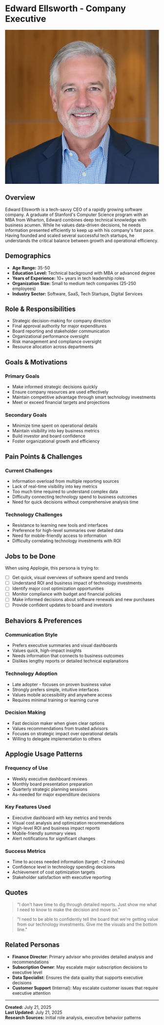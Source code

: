 # Edward Ellsworth - Company Executive

![Edward Ellsworth](../assets/avatars/edward-ellsworth.jpg)

## Overview
Edward Ellsworth is a tech-savvy CEO of a rapidly growing software company. A graduate of Stanford's Computer Science program with an MBA from Wharton, Edward combines deep technical knowledge with business acumen. While he values data-driven decisions, he needs information presented efficiently to keep up with his company's fast pace. Having founded and scaled several successful tech startups, he understands the critical balance between growth and operational efficiency.

## Demographics
- **Age Range:** 35-50
- **Education Level:** Technical background with MBA or advanced degree
- **Years of Experience:** 10+ years in tech leadership roles
- **Organization Size:** Small to medium tech companies (25-250 employees)
- **Industry Sector:** Software, SaaS, Tech Startups, Digital Services

## Role & Responsibilities
- Strategic decision-making for company direction
- Final approval authority for major expenditures
- Board reporting and stakeholder communication
- Organizational performance oversight
- Risk management and compliance oversight
- Resource allocation across departments

## Goals & Motivations
### Primary Goals
- Make informed strategic decisions quickly
- Ensure company resources are used effectively
- Maintain competitive advantage through smart technology investments
- Meet or exceed financial targets and projections

### Secondary Goals
- Minimize time spent on operational details
- Maintain visibility into key business metrics
- Build investor and board confidence
- Foster organizational growth and efficiency

## Pain Points & Challenges
### Current Challenges
- Information overload from multiple reporting sources
- Lack of real-time visibility into key metrics
- Too much time required to understand complex data
- Difficulty connecting technology spend to business outcomes
- Need for quick decisions without comprehensive analysis time

### Technology Challenges
- Resistance to learning new tools and interfaces
- Preference for high-level summaries over detailed data
- Need for mobile-friendly access to information
- Difficulty correlating technology investments with ROI

## Jobs to be Done
When using Applogie, this persona is trying to:
- [ ] Get quick, visual overviews of software spend and trends
- [ ] Understand ROI and business impact of technology investments
- [ ] Identify major cost optimization opportunities
- [ ] Monitor compliance with budget and financial policies
- [ ] Make informed decisions about software renewals and new purchases
- [ ] Provide confident updates to board and investors

## Behaviors & Preferences
### Communication Style
- Prefers executive summaries and visual dashboards
- Values quick, high-impact insights
- Needs information that connects to business outcomes
- Dislikes lengthy reports or detailed technical explanations

### Technology Adoption
- Late adopter - focuses on proven business value
- Strongly prefers simple, intuitive interfaces
- Values mobile accessibility and anywhere access
- Requires minimal training or learning curve

### Decision Making
- Fast decision maker when given clear options
- Values recommendations from trusted advisors
- Focuses on strategic impact over operational details
- Willing to delegate implementation to others

## Applogie Usage Patterns
### Frequency of Use
- Weekly executive dashboard reviews
- Monthly board presentation preparation
- Quarterly strategic planning sessions
- As-needed for major expenditure decisions

### Key Features Used
- Executive dashboard with key metrics and trends
- Visual cost analysis and optimization recommendations
- High-level ROI and business impact reports
- Mobile-friendly summary views
- Alert notifications for significant changes

### Success Metrics
- Time to access needed information (target: <2 minutes)
- Confidence level in technology spending decisions
- Achievement of cost optimization targets
- Stakeholder satisfaction with executive reporting

## Quotes
> "I don't have time to dig through detailed reports. Just show me what I need to know to make the decision and move on."

> "I need to be able to confidently tell the board that we're getting value from our technology investments. Give me the visuals and the bottom line."

## Related Personas
- **Finance Director**: Primary advisor who provides detailed analysis and recommendations
- **Subscription Owner**: May escalate major subscription decisions to executive level
- **Data Specialist**: Ensures the data quality that supports executive decisions
- **Customer Support** (Internal): May escalate customer issues that require executive attention

---

**Created:** July 21, 2025  
**Last Updated:** July 21, 2025  
**Research Sources:** Initial role analysis, executive behavior patterns
